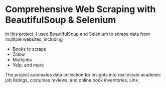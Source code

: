 # Comprehensive Web Scraping with BeautifulSoup & Selenium
In this project, I used BeautifulSoup and Selenium to scrape data from multiple websites, including 
<ul>
  <li>Books to scrape</li>
  <li> Zillow </li>
  <li>Mathjobs</li>
  <li>Yelp, and more</li>
</ul>

  The project automates data collection for insights into real estate academic job listings, costumes reviews, and online book inventories. Link

